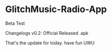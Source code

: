 # GlitchMusic-Radio-App
Beta Test

Changelogs v0.2:
Official Released .apk

That's the update for today. have fun UWU
